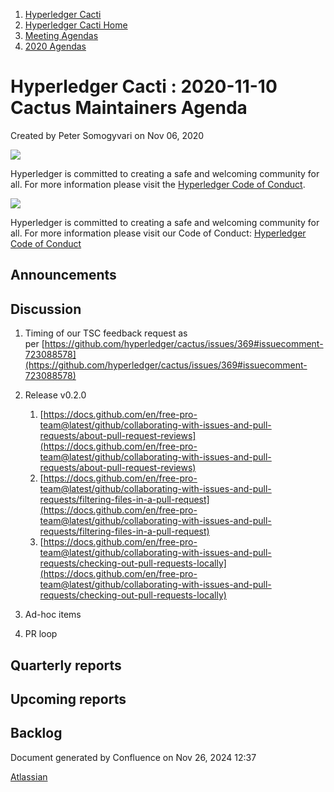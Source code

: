 1. [Hyperledger Cacti](index.html)
2. [Hyperledger Cacti Home](Hyperledger-Cacti-Home_20414469.html)
3. [Meeting Agendas](Meeting-Agendas_20414488.html)
4. [2020 Agendas](2020-Agendas_20414504.html)

# Hyperledger Cacti : 2020-11-10 Cactus Maintainers Agenda

Created by Peter Somogyvari on Nov 06, 2020

![](https://wiki.hyperledger.org/download/attachments/2392771/welcome.png?version=2&modificationDate=1572450107000&api=v2)

Hyperledger is committed to creating a safe and welcoming community for all. For more information please visit the [Hyperledger Code of Conduct](https://lf-hyperledger.atlassian.net/wiki/spaces/HYP/pages/19595281/Hyperledger+Code+of+Conduct).

![](https://wiki.hyperledger.org/download/attachments/29034696/Antitrustnotice.png?version=1&modificationDate=1581695654000&api=v2)

Hyperledger is committed to creating a safe and welcoming community for all. For more information please visit our Code of Conduct: [Hyperledger Code of Conduct](https://lf-hyperledger.atlassian.net/wiki/spaces/HYP/pages/19595281/Hyperledger+Code+of+Conduct)

## Announcements

## Discussion

1. Timing of our TSC feedback request as per [https://github.com/hyperledger/cactus/issues/369#issuecomment-723088578](https://github.com/hyperledger/cactus/issues/369#issuecomment-723088578)
2. Release v0.2.0
   
   1. [https://docs.github.com/en/free-pro-team@latest/github/collaborating-with-issues-and-pull-requests/about-pull-request-reviews](https://docs.github.com/en/free-pro-team@latest/github/collaborating-with-issues-and-pull-requests/about-pull-request-reviews)
   2. [https://docs.github.com/en/free-pro-team@latest/github/collaborating-with-issues-and-pull-requests/filtering-files-in-a-pull-request](https://docs.github.com/en/free-pro-team@latest/github/collaborating-with-issues-and-pull-requests/filtering-files-in-a-pull-request)
   3. [https://docs.github.com/en/free-pro-team@latest/github/collaborating-with-issues-and-pull-requests/checking-out-pull-requests-locally](https://docs.github.com/en/free-pro-team@latest/github/collaborating-with-issues-and-pull-requests/checking-out-pull-requests-locally)
3. Ad-hoc items
4. PR loop

## Quarterly reports

## Upcoming reports

## Backlog

Document generated by Confluence on Nov 26, 2024 12:37

[Atlassian](http://www.atlassian.com/)
